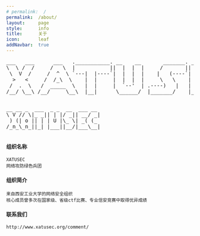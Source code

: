 ```yaml
---
# permalink:  /
permalink:  /about/
layout:     page
style:      info
title:      关于
icon:       leaf
addNavbar:  true
---
```


<div class="hidden-xs">
    <pre>
___   ___      ___   .___________. __    __       _______. _______   ______  
\  \ /  /     /   \  |           ||  |  |  |     /       ||   ____| /      |  
 \  V  /     /  ^  \ `---|  |----`|  |  |  |    |   (----`|  |__   |  ,----'  
  >   <     /  /_\  \    |  |     |  |  |  |     \   \    |   __|  |  |       
 /  .  \   /  _____  \   |  |     |  `--'  | .----)   |   |  |____ |  `----.  
/__/ \__\ /__/     \__\  |__|      \______/  |_______/    |_______| \______|  
    </pre>
</div>

<div class="visible-xs">
    <pre>
__ __ _  ___  _ _  __  ___ __ 
\ V // \|_ _|| | |/ _|| __/ _|
 ) (| o || | | U |\_ \| _( (_ 
/_n_\_n_||_| |___||__/|___\__|
    </pre>
</div>

#### 组织名称
    XATUSEC   
    网络攻防绿色兵团

#### 组织简介
    来自西安工业大学的网络安全组织   
    核心成员曾多次在国家级、省级ctf比赛、专业信安竞赛中取得优异成绩

#### 联系我们
    http://www.xatusec.org/comment/   
